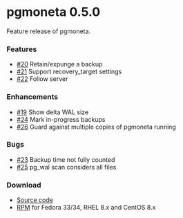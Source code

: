 # pgmoneta 0.5.0

Feature release of pgmoneta.

### Features

* [#20](https://github.com/pgmoneta/pgmoneta/issues/20) Retain/expunge a backup
* [#21](https://github.com/pgmoneta/pgmoneta/issues/21) Support recovery_target settings
* [#22](https://github.com/pgmoneta/pgmoneta/issues/22) Follow server

### Enhancements

* [#19](https://github.com/pgmoneta/pgmoneta/issues/19) Show delta WAL size
* [#24](https://github.com/pgmoneta/pgmoneta/issues/24) Mark in-progress backups
* [#26](https://github.com/pgmoneta/pgmoneta/issues/26) Guard against multiple copies of pgmoneta running

### Bugs

* [#23](https://github.com/pgmoneta/pgmoneta/issues/23) Backup time not fully counted
* [#25](https://github.com/pgmoneta/pgmoneta/issues/25) pg_wal scan considers all files

### Download

* [Source code](https://github.com/pgmoneta/pgmoneta/releases/download/0.5.0/pgmoneta-0.5.0.tar.gz)
* [RPM](https://yum.postgresql.org) for Fedora 33/34, RHEL 8.x and CentOS 8.x
